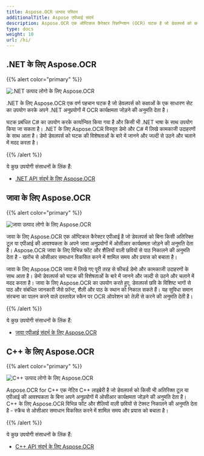 ```yaml
---
title: Aspose.OCR उत्पाद परिवार
additionalTitle: Aspose एपीआई संदर्भ
description: Aspose.OCR एक ऑप्टिकल कैरेक्टर रिकग्निशन (OCR) घटक है जो डेवलपर्स को कक्षाओं के एक साधारण सेट का उपयोग करके अपने .NET, Java या C++ अनुप्रयोगों में टेक्स्ट स्कैनर या ओसीआर स्कैनर जोड़ने की अनुमति देता है।
type: docs
weight: 10
url: /hi/
---
```


## .NET के लिए Aspose.OCR

{{% alert color="primary" %}}

![.NET उत्पाद लोगो के लिए Aspose.OCR](../home_1.png)


.NET के लिए Aspose.OCR एक वर्ण पहचान घटक है जो डेवलपर्स को कक्षाओं के एक साधारण सेट का उपयोग करके अपने .NET अनुप्रयोगों में OCR कार्यक्षमता जोड़ने की अनुमति देता है।

घटक प्रबंधित C# का उपयोग करके कार्यान्वित किया गया है और किसी भी .NET भाषा के साथ उपयोग किया जा सकता है। .NET के लिए Aspose.OCR विस्तृत डेमो और C# में लिखे कामकाजी उदाहरणों के साथ आता है। डेमो डेवलपर्स को घटक की विशेषताओं के बारे में जानने और जल्दी से उठने और चलाने में मदद करता है।

{{% /alert %}}


ये कुछ उपयोगी संसाधनों के लिंक हैं:
- [.NET API संदर्भ के लिए Aspose.OCR](/ocr/hi/net/)

## जावा के लिए Aspose.OCR

{{% alert color="primary" %}}

![जावा उत्पाद लोगो के लिए Aspose.OCR](../home_2.png)


जावा के लिए Aspose.OCR एक ऑप्टिकल कैरेक्टर एपीआई है जो डेवलपर्स को बिना किसी अतिरिक्त टूल या एपीआई की आवश्यकता के अपने जावा अनुप्रयोगों में ओसीआर कार्यक्षमता जोड़ने की अनुमति देता है। Aspose.OCR जावा के लिए विभिन्न फोंट और शैलियों वाली छवियों से पाठ निकालने की अनुमति देता है - खरोंच से ओसीआर समाधान विकसित करने में शामिल समय और प्रयास को बचाता है।

जावा के लिए Aspose.OCR जावा में लिखे गए पूरी तरह से फीचर्ड डेमो और कामकाजी उदाहरणों के साथ आता है। डेमो डेवलपर्स को घटक की विशेषताओं के बारे में जानने और जल्दी से उठने और चलाने में मदद करता है। जावा के लिए Aspose.OCR का उपयोग करते हुए, डेवलपर्स छवि के विशिष्ट भागों से पाठ और संबंधित जानकारी जैसे फ़ॉन्ट, शैली और पाठ के स्थान को निकाल सकते हैं। यह सुविधा समान संरचना का पालन करने वाले दस्तावेज़ स्कैन पर OCR ऑपरेशन को तेज़ी से करने की अनुमति देती है।

{{% /alert %}}

ये कुछ उपयोगी संसाधनों के लिंक हैं:

- [जावा एपीआई संदर्भ के लिए Aspose.OCR](/ocr/java/)


## C++ के लिए Aspose.OCR

{{% alert color="primary" %}}

![C++ उत्पाद लोगो के लिए Aspose.OCR](../home_3.png)


Aspose.OCR for C++ एक नेटिव C++ लाइब्रेरी है जो डेवलपर्स को किसी भी अतिरिक्त टूल या एपीआई की आवश्यकता के बिना अपने अनुप्रयोगों में ओसीआर कार्यक्षमता जोड़ने की अनुमति देता है। C++ के लिए Aspose.OCR विभिन्न फोंट और शैलियों वाली छवियों से टेक्स्ट निकालने की अनुमति देता है - स्क्रैच से ओसीआर समाधान विकसित करने में शामिल समय और प्रयास को बचाता है।

{{% /alert %}}

ये कुछ उपयोगी संसाधनों के लिंक हैं:
- [C++ API संदर्भ के लिए Aspose.OCR](/ocr/cpp/)